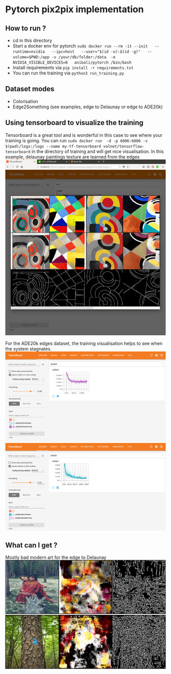 # Pytorch pix2pix implementation

## How to run ?
- cd in this directory
- Start a docker env for pytorch `sudo docker run --rm -it --init   --runtime=nvidia   --ipc=host   --user="$(id -u):$(id -g)"   --volume=$PWD:/app -v /your/db/folder:/data  -e NVIDIA_VISIBLE_DEVICES=0   anibali/pytorch /bin/bash`
- Install requirements via `pip install -r requirements.txt`
- You can run the training via `python3 run_training.py`


## Dataset modes
- Colorisation 
- Edge2Something (see examples, edge to Delaunay or edge to ADE20k)


## Using tensorboard to visualize the training
Tensorboard is a great tool and is wonderful in this case to see where your training is going.
You can run `sudo docker run  -d -p 6006:6006 -v $(pwd)/logs:/logs --name my-tf-tensorboard volnet/tensorflow-tensorboard` in the directory of training and will get nice visualisation.
In this example, delaunay paintings texture are learned from the edges
![Tensorboard visu](pics/visu.png)


For the ADE20k edges dataset, the training visualisation helps to see when the system stagnates.
![Generator part](pics/training_ADE20k_edge_generator.png)
![Discriminator part](pics/training_ADE20k_edge_two_discriminators.png)


## What can I get ?
Mostly bad modern art for the edge to Delaunay
![Modern art 1](pics/exhibit_1.jpg)
![Modern Art 2](pics/exhibit_2.jpg)



